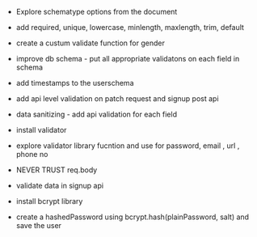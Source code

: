 
- Explore schematype options from the document
- add required, unique, lowercase, minlength, maxlength, trim, default
- create a custum validate function for gender
- improve db schema - put all appropriate validatons on each field in schema
- add timestamps to the userschema
- add api level validation on patch request and signup post api
- data sanitizing - add api validation for each field
- install validator
- explore  validator library  fucntion and use for password, email , url , phone no
- NEVER TRUST req.body


- validate data in signup api
- install bcrypt library
- create a hashedPassword  using bcrypt.hash(plainPassword, salt) and save the user 